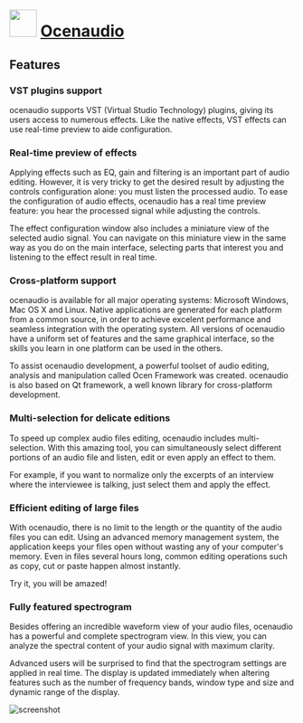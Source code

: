 ﻿# <img src="https://cdn.jsdelivr.net/gh/chtof/chocolatey-packages/automatic/ocenaudio/ocenaudio.png" width="48" height="48"/> [Ocenaudio](https://chocolatey.org/packages/ocenaudio)

## Features
### VST plugins support
ocenaudio supports VST (Virtual Studio Technology) plugins, giving its users access to numerous effects. Like the native effects, VST effects can use real-time preview to aide configuration.

### Real-time preview of effects
Applying effects such as EQ, gain and filtering is an important part of audio editing. However, it is very tricky to get the desired result by adjusting the controls configuration alone: you must listen the processed audio. To ease the configuration of audio effects, ocenaudio has a real time preview feature: you hear the processed signal while adjusting the controls.

The effect configuration window also includes a miniature view of the selected audio signal. You can navigate on this miniature view in the same way as you do on the main interface, selecting parts that interest you and listening to the effect result in real time.

### Cross-platform support
ocenaudio is available for all major operating systems: Microsoft Windows, Mac OS X and Linux. Native applications are generated for each platform from a common source, in order to achieve excelent performance and seamless integration with the operating system. All versions of ocenaudio have a uniform set of features and the same graphical interface, so the skills you learn in one platform can be used in the others.

To assist ocenaudio development, a powerful toolset of audio editing, analysis and manipulation called Ocen Framework was created. ocenaudio is also based on Qt framework, a well known library for cross-platform development.

### Multi-selection for delicate editions
To speed up complex audio files editing, ocenaudio includes multi-selection. With this amazing tool, you can simultaneously select different portions of an audio file and listen, edit or even apply an effect to them.

For example, if you want to normalize only the excerpts of an interview where the interviewee is talking, just select them and apply the effect.

### Efficient editing of large files
With ocenaudio, there is no limit to the length or the quantity of the audio files you can edit. Using an advanced memory management system, the application keeps your files open without wasting any of your computer's memory. Even in files several hours long, common editing operations such as copy, cut or paste happen almost instantly.

Try it, you will be amazed!

### Fully featured spectrogram
Besides offering an incredible waveform view of your audio files, ocenaudio has a powerful and complete spectrogram view. In this view, you can analyze the spectral content of your audio signal with maximum clarity.

Advanced users will be surprised to find that the spectrogram settings are applied in real time. The display is updated immediately when altering features such as the number of frequency bands, window type and size and dynamic range of the display.

![screenshot](https://cdn.jsdelivr.net/gh/chtof/chocolatey-packages/automatic/ocenaudio/screenshot.png)
